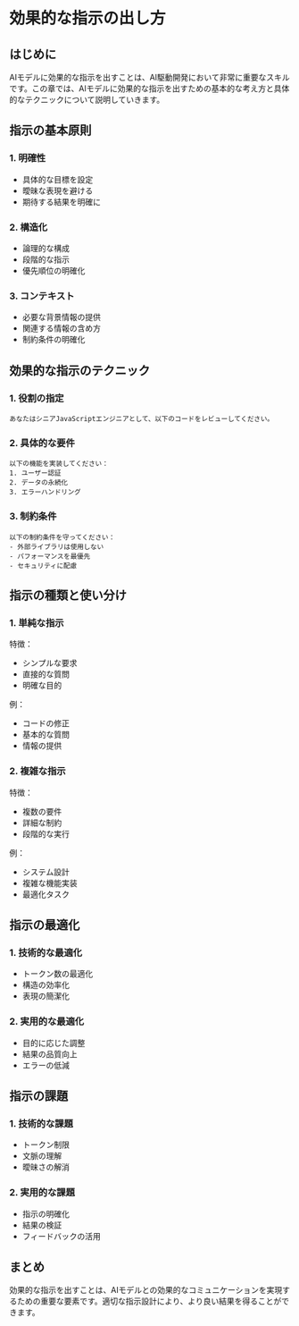 # 効果的な指示の出し方

## はじめに

AIモデルに効果的な指示を出すことは、AI駆動開発において非常に重要なスキルです。この章では、AIモデルに効果的な指示を出すための基本的な考え方と具体的なテクニックについて説明していきます。

## 指示の基本原則

### 1. 明確性

- 具体的な目標を設定
- 曖昧な表現を避ける
- 期待する結果を明確に

### 2. 構造化

- 論理的な構成
- 段階的な指示
- 優先順位の明確化

### 3. コンテキスト

- 必要な背景情報の提供
- 関連する情報の含め方
- 制約条件の明確化

## 効果的な指示のテクニック

### 1. 役割の指定

```
あなたはシニアJavaScriptエンジニアとして、以下のコードをレビューしてください。
```

### 2. 具体的な要件

```
以下の機能を実装してください：
1. ユーザー認証
2. データの永続化
3. エラーハンドリング
```

### 3. 制約条件

```
以下の制約条件を守ってください：
- 外部ライブラリは使用しない
- パフォーマンスを最優先
- セキュリティに配慮
```

## 指示の種類と使い分け

### 1. 単純な指示

特徴：

- シンプルな要求
- 直接的な質問
- 明確な目的

例：

- コードの修正
- 基本的な質問
- 情報の提供

### 2. 複雑な指示

特徴：

- 複数の要件
- 詳細な制約
- 段階的な実行

例：

- システム設計
- 複雑な機能実装
- 最適化タスク

## 指示の最適化

### 1. 技術的な最適化

- トークン数の最適化
- 構造の効率化
- 表現の簡潔化

### 2. 実用的な最適化

- 目的に応じた調整
- 結果の品質向上
- エラーの低減

## 指示の課題

### 1. 技術的な課題

- トークン制限
- 文脈の理解
- 曖昧さの解消

### 2. 実用的な課題

- 指示の明確化
- 結果の検証
- フィードバックの活用

## まとめ

効果的な指示を出すことは、AIモデルとの効果的なコミュニケーションを実現するための重要な要素です。適切な指示設計により、より良い結果を得ることができます。
